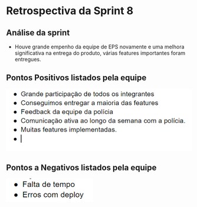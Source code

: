 # Retrospectiva da Sprint 8

## Análise da sprint

- Houve grande empenho da equipe de EPS novamente e uma melhora significativa na entrega do produto, várias features importantes foram entregues.

## Pontos Positivos listados pela equipe

![Pontos Positivos](../../imgs/retros/sprint8/pontos-positivos.png)

## Pontos a Negativos listados pela equipe

![Pontos a Negativos](../../imgs/retros/sprint8/pontos-negativos.png)
